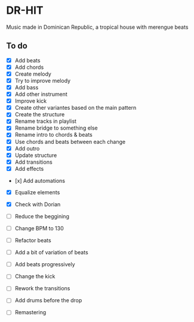 # DR-HIT
Music made in Dominican Republic, a tropical house with merengue beats

## To do

- [x] Add beats
- [x] Add chords
- [x] Create melody
- [x] Try to improve melody
- [x] Add bass
- [x] Add other instrument
- [x] Improve kick
- [x] Create other variantes based on the main pattern
- [x] Create the structure
- [x] Rename tracks in playlist
- [x] Rename bridge to something else
- [x] Rename intro to chords & beats
- [x] Use chords and beats between each change
- [x] Add outro 
- [x] Update structure
- [x] Add transitions
- [x] Add effects
- [x] Add automations
- [x] Equalize elements
- [x] Check with Dorian
- [ ] Reduce the beggining
- [ ] Change BPM to 130
- [ ] Refactor beats
- [ ] Add a bit of variation of beats
- [ ] Add beats progressively
- [ ] Change the kick
- [ ] Rework the transitions
- [ ] Add drums before the drop
- [ ] Remastering

